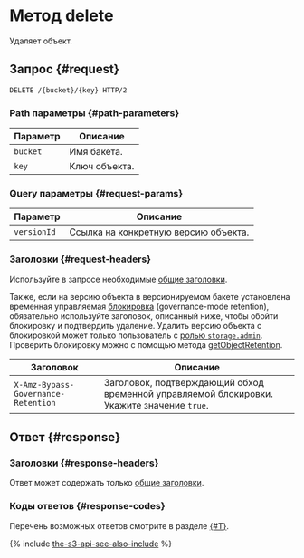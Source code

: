 # Метод delete

Удаляет объект.


## Запрос {#request}

```http
DELETE /{bucket}/{key} HTTP/2
```

### Path параметры {#path-parameters}

Параметр | Описание
----- | -----
`bucket` | Имя бакета.
`key` | Ключ объекта.

### Query параметры {#request-params}

Параметр | Описание
----- | -----
`versionId` | Ссылка на конкретную версию объекта.

### Заголовки {#request-headers}

Используйте в запросе необходимые [общие заголовки](../common-request-headers.md).

Также, если на версию объекта в версионируемом бакете установлена временная управляемая [блокировка](../../../concepts/object-lock.md) (governance-mode retention), обязательно используйте заголовок, описанный ниже, чтобы обойти блокировку и подтвердить удаление. Удалить версию объекта с блокировкой может только пользователь с [ролью `storage.admin`](../../../security/index.md). Проверить блокировку можно с помощью метода [getObjectRetention](getobjectretention.md).

Заголовок | Описание
--- | ---
`X-Amz-Bypass-Governance-Retention` | Заголовок, подтверждающий обход временной управляемой блокировки. Укажите значение `true`.


## Ответ {#response}

### Заголовки {#response-headers}

Ответ может содержать только [общие заголовки](../common-response-headers.md).

### Коды ответов {#response-codes}

Перечень возможных ответов смотрите в разделе [{#T}](../response-codes.md).

{% include [the-s3-api-see-also-include](../../../../_includes/storage/the-s3-api-see-also-include.md) %}